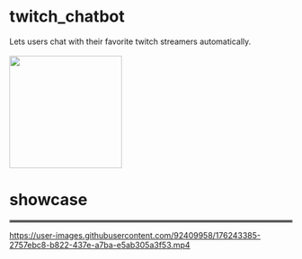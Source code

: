 # twitch_chatbot
Lets users chat with their favorite twitch streamers automatically.
<br>
<br>
<img src="https://blog.twitch.tv/assets/uploads/generic-email-header-1.jpg" width="200">
# showcase
 <hr style="border:2px solid gray"> </hr>
 
 https://user-images.githubusercontent.com/92409958/176243385-2757ebc8-b822-437e-a7ba-e5ab305a3f53.mp4
